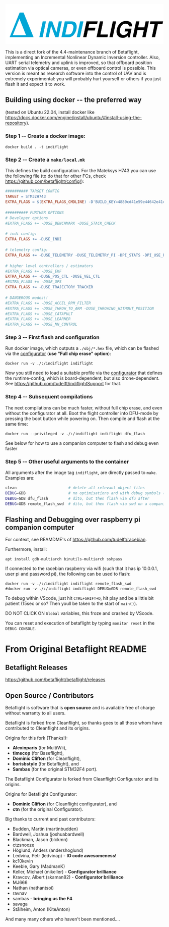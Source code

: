 ![Indiflight](docs/assets/images/IndiflightLogoFull.png)

This is a direct fork of the 4.4-maintenance branch of Betaflight, implementing an Incremental Nonlinear Dynamic Inversion controller. Also, UART serial telemetry and uplink is improved, so that offboard position estimation via optical cameras, or even offboard control is possible. This version is meant as research software into the control of UAV and is extremely experimental: you will probably hurt yourself or others if you just flash it and expect it to work.

## Building using docker -- the preferred way

(tested on Ubuntu 22.04, install docker like https://docs.docker.com/engine/install/ubuntu/#install-using-the-repository).

### Step 1 -- Create a docker image:

    docker build . -t indiflight


### Step 2 -- Create a `make/local.mk`

This defines the build configuration. For the Mateksys H743 you can use the 
following file (to do that for other FCs, check https://github.com/betaflight/config/):

```Makefile
########## TARGET CONFIG
TARGET = STM32H743
EXTRA_FLAGS = $(EXTRA_FLAGS_CMDLINE) -D'BUILD_KEY=4880cd41e59e44642e41c3f6344b3993' -D'RELEASE_NAME=4.4.2' -D'BOARD_NAME=MATEKH743' -D'MANUFACTURER_ID=MTKS' -DCLOUD_BUILD -DUSE_GYRO -DUSE_GYRO_SPI_ICM42605 -DUSE_GYRO_SPI_ICM42688P -DUSE_GYRO_SPI_MPU6000 -DUSE_GYRO_SPI_MPU6500 -DUSE_ACC -DUSE_ACC_SPI_ICM42605 -DUSE_ACC_SPI_ICM42688P -DUSE_ACC_SPI_MPU6000 -DUSE_ACC_SPI_MPU6500 -DUSE_DSHOT -DUSE_LED_STRIP -DUSE_MAX7456 -DUSE_OSD -DUSE_OSD_HD -DUSE_OSD_SD -DUSE_PINIO -DUSE_BLACKBOX -DUSE_SDCARD -DUSE_SERIALRX -DUSE_SERIALRX_SBUS -DUSE_SERIALRX_CRSF -DUSE_TELEMETRY -DUSE_TELEMETRY_SMARTPORT

########## FURTHER OPTIONS
# Developer options
#EXTRA_FLAGS += -DUSE_BENCHMARK -DUSE_STACK_CHECK

# indi config:
EXTRA_FLAGS += -DUSE_INDI

# telemetry config:
EXTRA_FLAGS += -DUSE_TELEMETRY -DUSE_TELEMETRY_PI -DPI_STATS -DPI_USE_PRINT_MSGS -DUSE_GPS_PI

# higher level controllers / estimators
#EXTRA_FLAGS += -DUSE_EKF
EXTRA_FLAGS += -DUSE_POS_CTL -DUSE_VEL_CTL
#EXTRA_FLAGS += -DUSE_GPS
EXTRA_FLAGS += -DUSE_TRAJECTORY_TRACKER

# DANGEROUS modes!!
#EXTRA_FLAGS += -DUSE_ACCEL_RPM_FILTER 
#EXTRA_FLAGS += -DUSE_THROW_TO_ARM -DUSE_THROWING_WITHOUT_POSITION
#EXTRA_FLAGS += -DUSE_CATAPULT
#EXTRA_FLAGS += -DUSE_LEARNER
#EXTRA_FLAGS += -DUSE_NN_CONTROL
```

### Step 3 -- First flash and configuration

Run docker image, which outputs a `./obj/*.hex` file, which can be flashed via
the [configurator](https://github.com/tudelft/indiflight-configurator) (**use "Full chip erase" option**):

    docker run -v ./:/indiflight indiflight

Now you still need to load a suitable profile via the [configurator](https://github.com/tudelft/indiflight-configurator) 
that defines the runtime-config, which is board-dependent, but also drone-dependent.
See https://github.com/tudelft/indiflightSupport for that.


### Step 4 -- Subsequent compilations

The next compilations can be much faster, without full chip erase, and even
without the configurator at all. Boot the flight controller into DFU-mode by
pressing the boot button while powering on. Then compile and flash at the same
time:

    docker run --privileged -v ./:/indiflight indiflight dfu_flash

See below for how to use a companion computer to flash and debug even faster


### Step 5 -- Other useful arguments to the container

All arguments after the image tag `indiflight`, are directly passed to `make`. Examples are:
```sh
clean                       # delete all relevant object files
DEBUG=GDB                   # no optimisations and with debug symbols (run clean before!)
DEBUG=GDB dfu_flash         # dito, but then flash via dfu after
DEBUG=GDB remote_flash_swd  # dito, but then flash via swd on a companion computer
```


## Flashing and Debugging over raspberry pi companion computer

For context, see REAMDME's of https://github.com/tudelft/racebian.

Furthermore, install:

    apt install gdb-multiarch binutils-multiarch sshpass

If connected to the racebian raspberry via wifi (such that it has ip 10.0.0.1, user pi and password pi), the following can be used to flash:

    docker run -v ./:/indiflight indiflight remote_flash_swd
    #docker run -v ./:/indiflight indiflight DEBUG=GDB remote_flash_swd

To debug within VScode, just hit `CTRL+SHIFT+D`, hit play and be a little bit patient (15sec or so? Then youll be taken to the start of `main()`).

DO NOT CLICK ON `Global` variables, this froze and crashed by VScode.

You can reset and execution of betaflight by typing `monitor reset` in the `DEBUG CONSOLE`.


# From Original Betaflight README

## Betaflight Releases

https://github.com/betaflight/betaflight/releases

## Open Source / Contributors

Betaflight is software that is **open source** and is available free of charge without warranty to all users.

Betaflight is forked from Cleanflight, so thanks goes to all those whom have contributed to Cleanflight and its origins.

Origins for this fork (Thanks!):
* **Alexinparis** (for MultiWii),
* **timecop** (for Baseflight),
* **Dominic Clifton** (for Cleanflight),
* **borisbstyle** (for Betaflight), and
* **Sambas** (for the original STM32F4 port).

The Betaflight Configurator is forked from Cleanflight Configurator and its origins.

Origins for Betaflight Configurator:
* **Dominic Clifton** (for Cleanflight configurator), and
* **ctn** (for the original Configurator).

Big thanks to current and past contributors:
* Budden, Martin (martinbudden)
* Bardwell, Joshua (joshuabardwell)
* Blackman, Jason (blckmn)
* ctzsnooze
* Höglund, Anders (andershoglund)
* Ledvina, Petr (ledvinap) - **IO code awesomeness!**
* kc10kevin
* Keeble, Gary (MadmanK)
* Keller, Michael (mikeller) - **Configurator brilliance**
* Kravcov, Albert (skaman82) - **Configurator brilliance**
* MJ666
* Nathan (nathantsoi)
* ravnav
* sambas - **bringing us the F4**
* savaga
* Stålheim, Anton (KiteAnton)

And many many others who haven't been mentioned....
